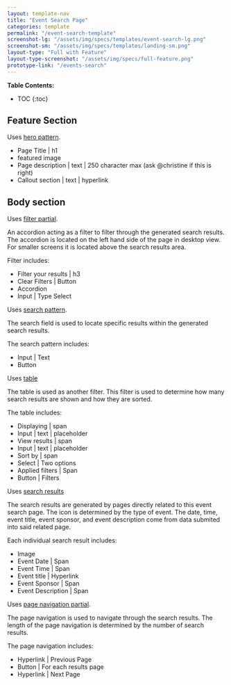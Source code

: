 ```yaml
---
layout: template-nav
title: "Event Search Page"
categories: template
permalink: "/event-search-template"
screenshot-lg: "/assets/img/specs/templates/event-search-lg.png"
screenshot-sm: "/assets/img/specs/templates/landing-sm.png"
layout-type: "Full with Feature"
layout-type-screenshot: "/assets/img/specs/full-feature.png"
prototype-link: "/events-search"
---
```


__Table Contents:__
* TOC
{:toc}

## Feature Section

Uses [hero pattern]().
- Page Title | h1
- featured image
- Page description | text | 250 character max (ask @christine if this is right)
- Callout section | text | hyperlink

## Body section

Uses [filter partial]().


An accordion acting as a filter to filter through the generated search results. The accordion is located on the left hand side
of the page in desktop view. For smaller screens it is located above the search results area.

Filter includes:
 - Filter your results | h3
 - Clear Filters | Button
 - Accordion
 - Input | Type Select

Uses [search pattern](/search).

The search field is used to locate specific results within the generated search results.

The search pattern includes:
 - Input | Text
 - Button

Uses [table]()

The table is used as another filter. This filter is used to determine how many search results are shown and how they are sorted.

The table includes:
 - Displaying | span
 - Input | text | placeholder
 - View results | span
 - Input | text | placeholder
 - Sort by | span
 - Select | Two options
 - Applied filters | Span
 - Button | Filters

Uses [search results]()

The search results are generated by pages directly related to this event search page.
The icon is determined by the type of event.
The date, time, event title, event sponsor, and event description come from data submited into said related page.

Each individual search result includes:
 - Image
 - Event Date | Span
 - Event Time | Span
 - Event title | Hyperlink
 - Event Sponsor | Span
 - Event Description | Span


Uses [page navigation partial]().

The page navigation is used to navigate through the search results. The length of the page navigation is determined
by the number of search results.

The page navigation includes:
 - Hyperlink | Previous Page
 - Button | For each results page
 - Hyperlink | Next Page
